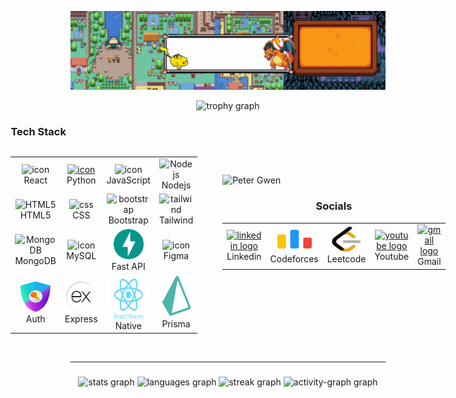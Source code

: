 <!--<h2 align="left">Ambuj Vashistha</h2> -->

![Profile Banner](https://github.com/ambujvashistha/ambujvashistha/blob/main/assets/Github%20Profile%20Pokemon.gif)

<div align="center">
   <img src="https://github-profile-trophy.vercel.app?username=maurodesouza&theme=dracula&column=-1&row=1&margin-w=8&margin-h=8&no-bg=false&no-frame=false&order=4" height="150" alt="trophy graph"  />
</div>
<!-- <h3 align="center">A passionate frontend developer from India</h3> -->



<div style="display: flex; gap: 20px; justify-content: center; align-items: center">

<div id="tech-stack" style="display: flex; flex-direction: column;">

<h3 align="left">Tech Stack</h3>
<table align="left">
  <tr>
    <td align="center" width="96">
        <img src="https://techstack-generator.vercel.app/react-icon.svg" alt="icon" width="65" height="65" />
      <br>React
    </td>
    <td align="center" width="96">
      <a href="#macropower-tech">
        <img src="https://techstack-generator.vercel.app/python-icon.svg" alt="icon" width="65" height="65" />
      </a>
      <br>Python
    </td>
    <td align="center" width="96">
        <img src="https://techstack-generator.vercel.app/js-icon.svg" alt="icon" width="65" height="65" />
      <br>JavaScript
    </td>
     <td align="center" width="96">
        <img src="https://skillicons.dev/icons?i=nodejs" width="48" height="48" alt="Nodejs" />
      <br>Nodejs
      </td>
  </tr>
  <tr>
    <td align="center"  width="96">
        <img src="https://skillicons.dev/icons?i=html" width="48" height="48" alt="HTML5" />
      <br>HTML5
    </td>
    <td align="center" width="96">
        <img src="https://skillicons.dev/icons?i=css" width="48" height="48" alt="css" />
      <br>CSS
    </td>
    <td align="center"  width="96">
        <img src="https://skillicons.dev/icons?i=bootstrap" width="48" height="48" alt="bootstrap" />
      <br>Bootstrap
    </td>
    <td align="center" width="96">
        <img src="https://skillicons.dev/icons?i=tailwind" width="48" height="48" alt="tailwind" />
      <br>Tailwind
    </td>
    </tr>
 <tr>
      <td align="center" width="96">
        <img src="https://skillicons.dev/icons?i=mongodb" width="48" height="48" alt="MongoDB" />
      <br>MongoDB
    </td>
    
<td align="center" width="96">
        <img src="https://techstack-generator.vercel.app/mysql-icon.svg" alt="icon" width="65" height="65" />
      <br>MySQL
    </td>
            <td align="center" width="96">
        <img src="https://github.com/ambujvashistha/ambujvashistha/blob/main/assets/icons/FastAPI.png" width="48" height="48" alt="Fast API" />
      <br>Fast API
    </td>
    <td align="center" width="96">
        <img src="https://cdn.jsdelivr.net/gh/devicons/devicon/icons/figma/figma-original.svg" alt="icon" width="48" height="48" />
      <br>Figma
    </td>
 </tr>
  <tr>
      <td align="center" width="96">
        <img src="https://github.com/ambujvashistha/ambujvashistha/blob/main/assets/icons/logo-sm.webp" width="48" height="48" alt="Auth" />
      <br>Auth
    </td>
    
<td align="center" width="96">
        <img src="https://github.com/ambujvashistha/ambujvashistha/blob/main/assets/icons/Express.png" alt="express" width="48" height="48" />
      <br>Express
    </td>
            <td align="center" width="96">
        <img src="https://github.com/ambujvashistha/ambujvashistha/blob/main/assets/svgs/react-native-1.svg" width="70" height="70" alt="React Native" />
      <br>Native
    </td>
    <td align="center" width="96">
        <img src="https://github.com/ambujvashistha/ambujvashistha/blob/main/assets/icons/icons8-prisma-orm-240.png" alt="Prisma" width="65" height="65" />
      <br>Prisma
    </td>
 </tr>
</table>
</div>


   <div style="display: table-cell; vertical-align: middle; padding-left: 20px;">
    <img 
      src="https://github.com/ambujvashistha/ambujvashistha/blob/main/assets/wallpapers/Web_Photo_Editor.jpg"
      alt="Peter Gwen"
      height="230" 
      style="object-fit: cover;"
    >
   
<h3 align="center">Socials</h3>
<table align="center">
  <tr>
    <td align="center" width="70">
        <a href="https://linkedin.com/in/ambuj-vashistha" target="blank">
       <img src="https://raw.githubusercontent.com/maurodesouza/profile-readme-generator/master/src/assets/icons/social/linkedin/default.svg" width="55" height="40" alt="linkedin logo"  margin="5"/>
        </a>
       <br>Linkedin
    </td>
      <td align="center" width="70">
      <a href="https://codeforces.com/profile/ambuj_vashistha" target="blank">
        <img src="https://github.com/ambujvashistha/ambujvashistha/blob/main/assets/icons/code-forces.svg" width="55" height="40" alt="codeforces logo"  />
      </a>
      <br>Codeforces
    </td>
    <td align="center" width="70">
        <a href="https://leetcode.com/u/ambuj_vashistha/" target="blank">
        <img src="https://github.com/ambujvashistha/ambujvashistha/blob/main/assets/icons/leetcode.svg" width="55" height="40" alt="leetcode logo"  />
        </a>
       <br>Leetcode
    </td>
     <td align="center" width="70">
      <a href="https://www.youtube.com/@ambujvashistha" target="blank">
        <img src="https://raw.githubusercontent.com/maurodesouza/profile-readme-generator/master/src/assets/icons/social/youtube/default.svg" width="55" height="40" alt="youtube logo"  />
      </a>
        <br>Youtube
    </td>
     <td align="center" width="70">
        <a href="mailto:ambujva123@gmail.com">
        <img src="https://raw.githubusercontent.com/maurodesouza/profile-readme-generator/master/src/assets/icons/social/gmail/default.svg" width="55" height="40" alt="gmail logo"  /> 
        </a>
         <br>Gmail
      </td>
     
  </tr>

</table> 
</div>
</div>
<br clear="both"/>

---

###

<div align="center">
  <img src="https://github-readme-stats.vercel.app/api?username=ambujvashistha&hide_title=false&hide_rank=false&show_icons=true&include_all_commits=true&count_private=true&disable_animations=false&theme=dracula&locale=en&hide_border=false&order=1" height="150" alt="stats graph"  />
  <img src="https://github-readme-stats.vercel.app/api/top-langs?username=ambujvashistha&locale=en&hide_title=false&layout=compact&card_width=320&langs_count=5&theme=dracula&hide_border=false&order=2" height="150" alt="languages graph"  />
  <img src="https://streak-stats.demolab.com?user=ambujvashistha&locale=en&mode=daily&theme=dracula&hide_border=false&border_radius=5&order=3" height="150" alt="streak graph"  />
  
  <img src="https://github-readme-activity-graph.vercel.app/graph?username=ambujvashistha&radius=16&theme=react&area=true&order=5" height="300" alt="activity-graph graph"  />
</div>
